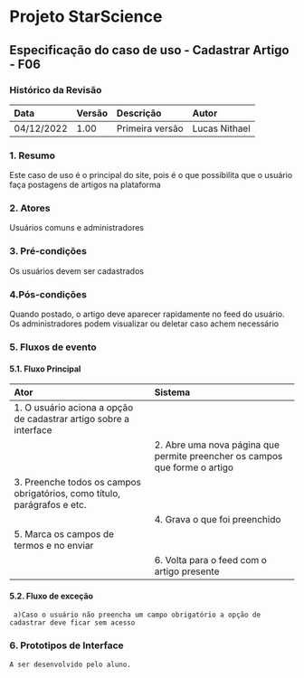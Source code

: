 ﻿# **Projeto StarScience**

## Especificação do caso de uso - Cadastrar Artigo - F06
### Histórico da Revisão 

|  Data  | Versão | Descrição | Autor |
|:-------|:-------|:----------|:------|
| 04/12/2022 | 1.00 | Primeira versão | Lucas Nithael |

### 1. Resumo 


Este caso de uso é o principal do site, pois é o que possibilita que o usuário faça postagens de artigos na plataforma

### 2. Atores 

Usuários comuns e administradores

### 3. Pré-condições

Os usuários devem ser cadastrados

### 4.Pós-condições

Quando postado, o artigo deve aparecer rapidamente no feed do usuário. Os administradores podem visualizar ou deletar caso achem necessário

### 5. Fluxos de evento

#### 5.1. Fluxo Principal 
|  Ator  | Sistema |
|:-------|:------- |
|1.  O usuário aciona a opção de cadastrar artigo sobre a interface|
||2. Abre uma nova página que permite preencher os campos que forme o artigo||
|3.  Preenche todos os campos obrigatórios, como título, parágrafos e etc.||
||4. Grava o que foi preenchido||
|5. Marca os campos de termos e no enviar||
||6. Volta para o feed com o artigo presente||

#### 5.2. Fluxo de exceção
     a)Caso o usuário não preencha um campo obrigatório a opção de cadastrar deve ficar sem acesso
     
### 6. Prototipos de Interface

`A ser desenvolvido pelo aluno.`
